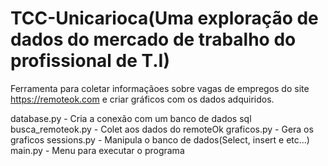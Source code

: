 # TCC-Unicarioca(Uma exploração de dados do mercado de trabalho do profissional de T.I)
Ferramenta para coletar informaçãoes sobre vagas de empregos do site https://remoteok.com e criar gráficos com os dados adquiridos.

database.py - Cria a conexão com um banco de dados sql
busca_remoteok.py - Colet aos dados do remoteOk
graficos.py - Gera os graficos
sessions.py - Manipula o banco de dados(Select, insert e etc...)
main.py - Menu para executar o programa


